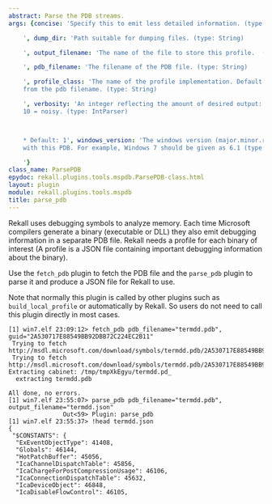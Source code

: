 ```yaml
---
abstract: Parse the PDB streams.
args: {concise: 'Specify this to emit less detailed information. (type: Boolean)

    ', dump_dir: 'Path suitable for dumping files. (type: String)

    ', output_filename: 'The name of the file to store this profile.  (type: String)

    ', pdb_filename: 'The filename of the PDB file. (type: String)

    ', profile_class: 'The name of the profile implementation. Default name is derived
    from the pdb filename. (type: String)

    ', verbosity: 'An integer reflecting the amount of desired output: 0 = quiet,
    10 = noisy. (type: IntParser)



    * Default: 1', windows_version: 'The windows version (major.minor.revision) corresponding
    with this PDB. For example, Windows 7 should be given as 6.1 (type: String)

    '}
class_name: ParsePDB
epydoc: rekall.plugins.tools.mspdb.ParsePDB-class.html
layout: plugin
module: rekall.plugins.tools.mspdb
title: parse_pdb
---
```


Rekall uses debugging symbols to analyze memory. Each time Microsoft compilers
generate a binary (executable or DLL) they also emit debugging information in a
separate PDB file. Rekall needs a profile for each binary of interest (A
profile is a JSON file containing important debugging information about the
binary).

Use the `fetch_pdb` plugin to fetch the PDB file and the `parse_pdb` plugin to
parse it and produce a JSON file for Rekall to use.

Note that normally this plugin is called by other plugins such as
`build_local_profile` or automatically by Rekall. So users do not need to call
this plugin directly in most cases.

```text
[1] win7.elf 23:09:12> fetch_pdb pdb_filename="termdd.pdb", guid="2A530717E88549BB92DBB72C224EC2B11"
 Trying to fetch http://msdl.microsoft.com/download/symbols/termdd.pdb/2A530717E88549BB92DBB72C224EC2B11/termdd.pd_
 Trying to fetch http://msdl.microsoft.com/download/symbols/termdd.pdb/2A530717E88549BB92DBB72C224EC2B11/termdd.pd_
Extracting cabinet: /tmp/tmpXkEgyu/termdd.pd_
  extracting termdd.pdb

All done, no errors.
[1] win7.elf 23:55:07> parse_pdb pdb_filename="termdd.pdb", output_filename="termdd.json"
               Out<59> Plugin: parse_pdb
[1] win7.elf 23:55:37> !head termdd.json
{
 "$CONSTANTS": {
  "ExEventObjectType": 41408,
  "Globals": 46144,
  "HotPatchBuffer": 45056,
  "IcaChannelDispatchTable": 45856,
  "IcaChargeForPostCompressionUsage": 46106,
  "IcaConnectionDispatchTable": 45632,
  "IcaDeviceObject": 46848,
  "IcaDisableFlowControl": 46105,
```
